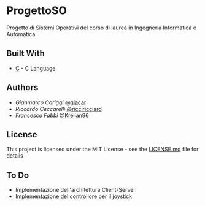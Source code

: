 # ProgettoSO

Progetto di Sistemi Operativi del corso di laurea in Ingegneria Informatica e Automatica

## Built With

* [C](https://it.wikipedia.org/wiki/C_(linguaggio)) - C Language

## Authors

* *Gianmarco Cariggi* [@giacar](https://github.com/giacar)
* *Riccardo Ceccarelli* [@ricciricciard](https://github.com/ricciricciard)
* *Francesco Fabbi* [@Krelian96](https://github.com/Krelian96)

## License

This project is licensed under the MIT License - see the [LICENSE.md](LICENSE.md) file for details

## To Do

* Implementazione dell'architettura Client-Server
* Implementazione del controllore per il joystick